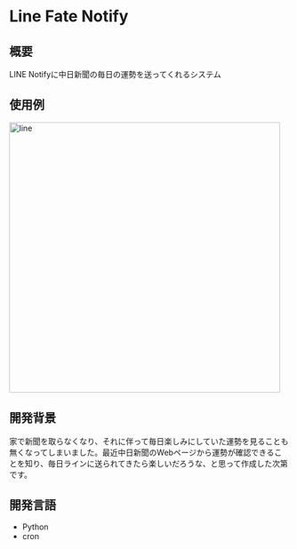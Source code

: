 # Line Fate Notify

## 概要
LINE Notifyに中日新聞の毎日の運勢を送ってくれるシステム

## 使用例
<img width="487" alt="line" src="https://github.com/MORIHIKO-Mizuno/Line_fortune/assets/139557901/db2e83e8-323d-4af2-818d-87b8e14f34b1">

## 開発背景
家で新聞を取らなくなり、それに伴って毎日楽しみにしていた運勢を見ることも無くなってしまいました。最近中日新聞のWebページから運勢が確認できることを知り、毎日ラインに送られてきたら楽しいだろうな、と思って作成した次第です。

## 開発言語
* Python
* cron
